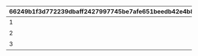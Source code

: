 |66249b1f3d772239dbaff2427997745be7afe651beedb42e4b8404e74caecedd|19f25cdab326bede58586b56721a3c73fbcbc1203a948e6d50c4abed5f0e66d9|3142f78fd0803e212637867466f936697b8948f52496ae9eec88e58a160c9f97|da66749a3414fdfe860bbed9f8f966f59d1f29b227995712c1959394f7289be1|
| --- | --- | --- | --- |
|1|0|特別講座プレゼンレポート|20023105|
|2|0|メルクリウス財団活動日誌|20023111|
|3|2002301|ユニのメモ帳|20023115|